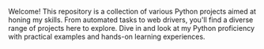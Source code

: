 Welcome! This repository is a collection of various Python projects aimed at honing my skills. From automated tasks to web drivers, you'll find a diverse range of projects here to explore. Dive in and look at my Python proficiency with practical examples and hands-on learning experiences.
